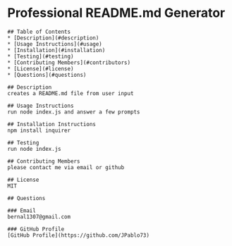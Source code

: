 # Professional README.md Generator

    ## Table of Contents
    * [Description](#description)
    * [Usage Instructions](#usage)
    * [Installation](#installation)
    * [Testing](#testing) 
    * [Contributing Members](#contributors)
    * [License](#license)
    * [Questions](#questions)
    
    ## Description
    creates a README.md file from user input

    ## Usage Instructions
    run node index.js and answer a few prompts

    ## Installation Instructions 
    npm install inquirer

    ## Testing 
    run node index.js

    ## Contributing Members
    please contact me via email or github

    ## License
    MIT

    ## Questions
    
    ### Email
    bernal1307@gmail.com

    ### GitHub Profile
    [GitHub Profile](https://github.com/JPablo73)
    
  